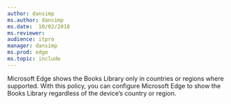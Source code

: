 ```yaml
---
author: dansimp
ms.author: dansimp
ms.date:  10/02/2018
ms.reviewer: 
audience: itpromanager: dansimp
ms.prod: edge
ms.topic: include
---
```


Microsoft Edge shows the Books Library only in countries or regions where supported. With this policy, you can configure Microsoft Edge to show the Books Library regardless of the device’s country or region.

